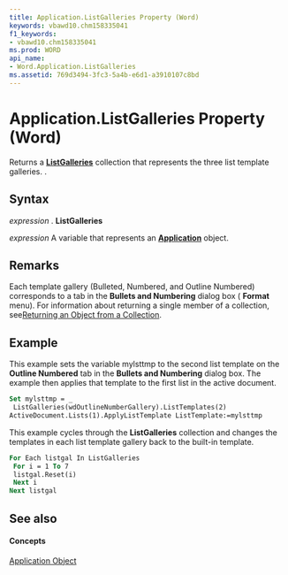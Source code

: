 ```yaml
---
title: Application.ListGalleries Property (Word)
keywords: vbawd10.chm158335041
f1_keywords:
- vbawd10.chm158335041
ms.prod: WORD
api_name:
- Word.Application.ListGalleries
ms.assetid: 769d3494-3fc3-5a4b-e6d1-a3910107c8bd
---
```



# Application.ListGalleries Property (Word)

Returns a  **[ListGalleries](listgalleries-object-word.md)** collection that represents the three list template galleries. .


## Syntax

 _expression_ . **ListGalleries**

 _expression_ A variable that represents an **[Application](application-object-word.md)** object.


## Remarks

Each template gallery (Bulleted, Numbered, and Outline Numbered) corresponds to a tab in the  **Bullets and Numbering** dialog box ( **Format** menu). For information about returning a single member of a collection, see[Returning an Object from a Collection](http://msdn.microsoft.com/library/returning-an-object-from-a-collection-word%28Office.15%29.aspx).


## Example

This example sets the variable mylsttmp to the second list template on the  **Outline Numbered** tab in the **Bullets and Numbering** dialog box. The example then applies that template to the first list in the active document.


```vb
Set mylsttmp = _ 
 ListGalleries(wdOutlineNumberGallery).ListTemplates(2) 
ActiveDocument.Lists(1).ApplyListTemplate ListTemplate:=mylsttmp
```

This example cycles through the  **ListGalleries** collection and changes the templates in each list template gallery back to the built-in template.




```vb
For Each listgal In ListGalleries 
 For i = 1 To 7 
 listgal.Reset(i) 
 Next i 
Next listgal
```


## See also


#### Concepts


[Application Object](application-object-word.md)

